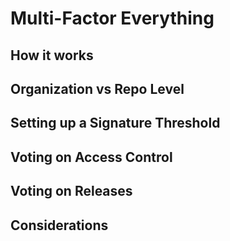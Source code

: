 # Multi-Factor Everything

## How it works

## Organization vs Repo Level

## Setting up a Signature Threshold

## Voting on Access Control

## Voting on Releases

## Considerations
